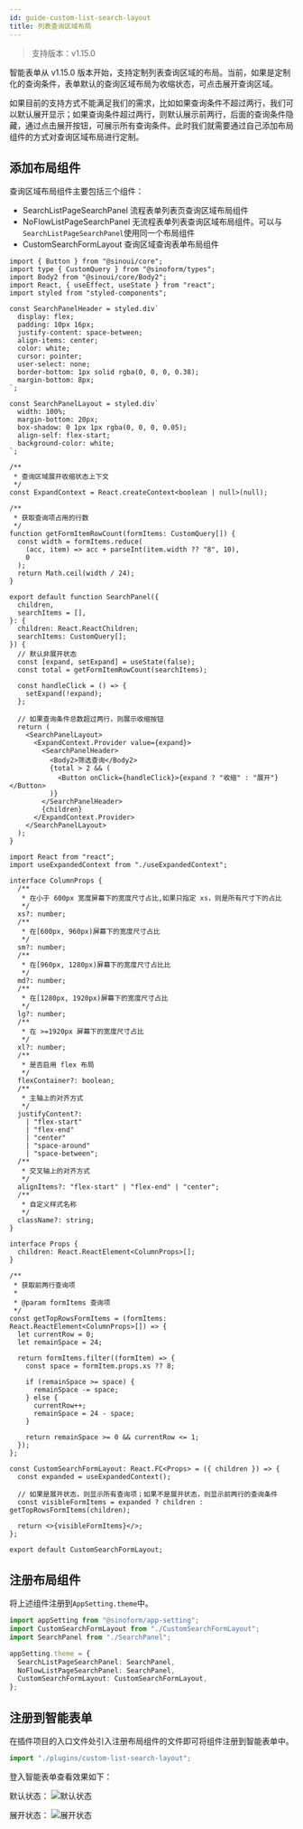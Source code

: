 ```yaml
---
id: guide-custom-list-search-layout
title: 列表查询区域布局
---
```


> 支持版本：v1.15.0

智能表单从 v1.15.0 版本开始，支持定制列表查询区域的布局。当前，如果是定制化的查询条件，表单默认的查询区域布局为收缩状态，可点击展开查询区域。

如果目前的支持方式不能满足我们的需求，比如如果查询条件不超过两行，我们可以默认展开显示；如果查询条件超过两行，则默认展示前两行，后面的查询条件隐藏，通过点击展开按钮，可展示所有查询条件。此时我们就需要通过自己添加布局组件的方式对查询区域布局进行定制。

## 添加布局组件

查询区域布局组件主要包括三个组件：

- SearchListPageSearchPanel 流程表单列表页查询区域布局组件
- NoFlowListPageSearchPanel 无流程表单列表查询区域布局组件。可以与`SearchListPageSearchPanel`使用同一个布局组件
- CustomSearchFormLayout 查询区域查询表单布局组件

```tsx title="src/plugins/custom-list-search-layout/SearchPanel.tsx"
import { Button } from "@sinoui/core";
import type { CustomQuery } from "@sinoform/types";
import Body2 from "@sinoui/core/Body2";
import React, { useEffect, useState } from "react";
import styled from "styled-components";

const SearchPanelHeader = styled.div`
  display: flex;
  padding: 10px 16px;
  justify-content: space-between;
  align-items: center;
  color: white;
  cursor: pointer;
  user-select: none;
  border-bottom: 1px solid rgba(0, 0, 0, 0.38);
  margin-bottom: 8px;
`;

const SearchPanelLayout = styled.div`
  width: 100%;
  margin-bottom: 20px;
  box-shadow: 0 1px 1px rgba(0, 0, 0, 0.05);
  align-self: flex-start;
  background-color: white;
`;

/**
 * 查询区域展开收缩状态上下文
 */
const ExpandContext = React.createContext<boolean | null>(null);

/**
 * 获取查询项占用的行数
 */
function getFormItemRowCount(formItems: CustomQuery[]) {
  const width = formItems.reduce(
    (acc, item) => acc + parseInt(item.width ?? "8", 10),
    0
  );
  return Math.ceil(width / 24);
}

export default function SearchPanel({
  children,
  searchItems = [],
}: {
  children: React.ReactChildren;
  searchItems: CustomQuery[];
}) {
  // 默认非展开状态
  const [expand, setExpand] = useState(false);
  const total = getFormItemRowCount(searchItems);

  const handleClick = () => {
    setExpand(!expand);
  };

  // 如果查询条件总数超过两行，则展示收缩按钮
  return (
    <SearchPanelLayout>
      <ExpandContext.Provider value={expand}>
        <SearchPanelHeader>
          <Body2>筛选查询</Body2>
          {total > 2 && (
            <Button onClick={handleClick}>{expand ? "收缩" : "展开"}</Button>
          )}
        </SearchPanelHeader>
        {children}
      </ExpandContext.Provider>
    </SearchPanelLayout>
  );
}
```

```tsx title="src/plugins/custom-list-search-layout/CustomSearchFormLayout.tsx"
import React from "react";
import useExpandedContext from "./useExpandedContext";

interface ColumnProps {
  /**
   * 在小于 600px 宽度屏幕下的宽度尺寸占比,如果只指定 xs，则是所有尺寸下的占比
   */
  xs?: number;
  /**
   * 在[600px, 960px)屏幕下的宽度尺寸占比
   */
  sm?: number;
  /**
   * 在[960px, 1280px)屏幕下的宽度尺寸占比比
   */
  md?: number;
  /**
   * 在[1280px, 1920px)屏幕下的宽度尺寸占比
   */
  lg?: number;
  /**
   * 在 >=1920px 屏幕下的宽度尺寸占比
   */
  xl?: number;
  /**
   * 是否启用 flex 布局
   */
  flexContainer?: boolean;
  /**
   * 主轴上的对齐方式
   */
  justifyContent?:
    | "flex-start"
    | "flex-end"
    | "center"
    | "space-around"
    | "space-between";
  /**
   * 交叉轴上的对齐方式
   */
  alignItems?: "flex-start" | "flex-end" | "center";
  /**
   * 自定义样式名称
   */
  className?: string;
}

interface Props {
  children: React.ReactElement<ColumnProps>[];
}

/**
 * 获取前两行查询项
 *
 * @param formItems 查询项
 */
const getTopRowsFormItems = (formItems: React.ReactElement<ColumnProps>[]) => {
  let currentRow = 0;
  let remainSpace = 24;

  return formItems.filter((formItem) => {
    const space = formItem.props.xs ?? 8;

    if (remainSpace >= space) {
      remainSpace -= space;
    } else {
      currentRow++;
      remainSpace = 24 - space;
    }

    return remainSpace >= 0 && currentRow <= 1;
  });
};

const CustomSearchFormLayout: React.FC<Props> = ({ children }) => {
  const expanded = useExpandedContext();

  // 如果是展开状态，则显示所有查询项；如果不是展开状态，则显示前两行的查询条件
  const visibleFormItems = expanded ? children : getTopRowsFormItems(children);

  return <>{visibleFormItems}</>;
};

export default CustomSearchFormLayout;
```

## 注册布局组件

将上述组件注册到`AppSetting.theme`中。

```ts title="src/plugins/custom-list-search-layout/index.ts"
import appSetting from "@sinoform/app-setting";
import CustomSearchFormLayout from "./CustomSearchFormLayout";
import SearchPanel from "./SearchPanel";

appSetting.theme = {
  SearchListPageSearchPanel: SearchPanel,
  NoFlowListPageSearchPanel: SearchPanel,
  CustomSearchFormLayout: CustomSearchFormLayout,
};
```

## 注册到智能表单

在插件项目的入口文件处引入注册布局组件的文件即可将组件注册到智能表单中。

```ts title="src/index.ts"
import "./plugins/custom-list-search-layout";
```

登入智能表单查看效果如下：

默认状态：
![默认状态](./assets/guide-custom-list-search-layout/list-search-layout.png)

展开状态：
![展开状态](./assets/guide-custom-list-search-layout/list-search-layout-expanded.png)
